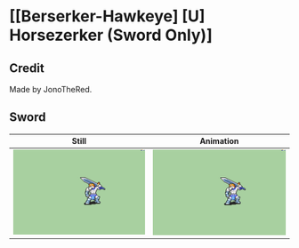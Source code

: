 # [\[Berserker-Hawkeye\] \[U\] Horsezerker \(Sword Only\)]

## Credit

Made by JonoTheRed.
	
## Sword

| Still | Animation |
| :---: | :-------: |
| ![Sword still](./Sword_000.png) | ![Sword animation](./Sword.gif) |
